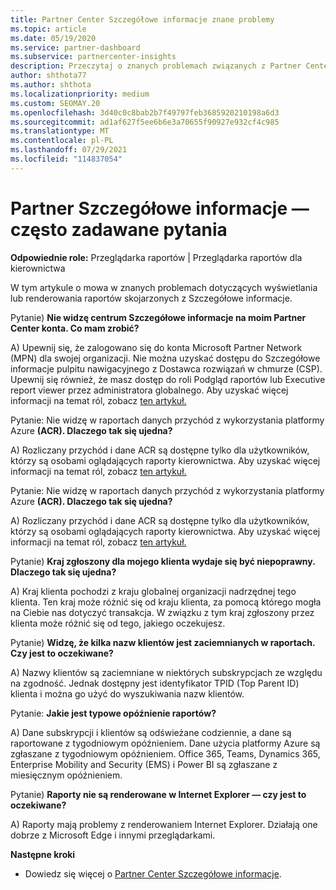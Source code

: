 ```yaml
---
title: Partner Center Szczegółowe informacje znane problemy
ms.topic: article
ms.date: 05/19/2020
ms.service: partner-dashboard
ms.subservice: partnercenter-insights
description: Przeczytaj o znanych problemach związanych z Partner Center Szczegółowe informacje (PCI). Informacje mogą obejmować znane problemy z renderowaniem lub ograniczenia raportowania.
author: shthota77
ms.author: shthota
ms.localizationpriority: medium
ms.custom: SEOMAY.20
ms.openlocfilehash: 3d40c0c8bab2b7f49797feb3685920210198a6d3
ms.sourcegitcommit: ad1af627f5ee6b6e3a70655f90927e932cf4c985
ms.translationtype: MT
ms.contentlocale: pl-PL
ms.lasthandoff: 07/29/2021
ms.locfileid: "114837054"
---
```

# <a name="partner-insights--frequently-asked-questions"></a>Partner Szczegółowe informacje — często zadawane pytania

**Odpowiednie role:** Przeglądarka raportów | Przeglądarka raportów dla kierownictwa

W tym artykule o mowa w znanych problemach dotyczących wyświetlania lub renderowania raportów skojarzonych z Szczegółowe informacje.

Pytanie) **Nie widzę centrum Szczegółowe informacje na moim Partner Center konta. Co mam zrobić?**

A) Upewnij się, że zalogowano się do konta Microsoft Partner Network (MPN) dla swojej organizacji. Nie można uzyskać dostępu do Szczegółowe informacje pulpitu nawigacyjnego z Dostawca rozwiązań w chmurze (CSP). Upewnij się również, że masz dostęp do roli Podgląd raportów lub Executive report viewer przez administratora globalnego.  Aby uzyskać więcej informacji na temat ról, zobacz [ten artykuł.](./insights-roles.md)

Pytanie: Nie widzę w raportach danych przychód z wykorzystania platformy Azure **(ACR). Dlaczego tak się ujedna?**

A) Rozliczany przychód i dane ACR są dostępne tylko dla użytkowników, którzy są osobami oglądających raporty kierownictwa.  Aby uzyskać więcej informacji na temat ról, zobacz [ten artykuł.](./insights-roles.md)

Pytanie: Nie widzę w raportach danych przychód z wykorzystania platformy Azure **(ACR). Dlaczego tak się ujedna?**

A) Rozliczany przychód i dane ACR są dostępne tylko dla użytkowników, którzy są osobami oglądających raporty kierownictwa. Aby uzyskać więcej informacji na temat ról, zobacz [ten artykuł.](./insights-roles.md)

Pytanie) **Kraj zgłoszony dla mojego klienta wydaje się być niepoprawny. Dlaczego tak się ujedna?**

A) Kraj klienta pochodzi z kraju globalnej organizacji nadrzędnej tego klienta. Ten kraj może różnić się od kraju klienta, za pomocą którego mogła na Ciebie nas dotyczyć transakcja. W związku z tym kraj zgłoszony przez klienta może różnić się od tego, jakiego oczekujesz.

Pytanie) **Widzę, że kilka nazw klientów jest zaciemnianych w raportach. Czy jest to oczekiwane?**

A) Nazwy klientów są zaciemniane w niektórych subskrypcjach ze względu na zgodność. Jednak dostępny jest identyfikator TPID (Top Parent ID) klienta i można go użyć do wyszukiwania nazw klientów.

Pytanie: **Jakie jest typowe opóźnienie raportów?**

A) Dane subskrypcji i klientów są odświeżane codziennie, a dane są raportowane z tygodniowym opóźnieniem. Dane użycia platformy Azure są zgłaszane z tygodniowym opóźnieniem. Office 365, Teams, Dynamics 365, Enterprise Mobility and Security (EMS) i Power BI są zgłaszane z miesięcznym opóźnieniem.

Pytanie) **Raporty nie są renderowane w Internet Explorer — czy jest to oczekiwane?**

A) Raporty mają problemy z renderowaniem Internet Explorer. Działają one dobrze z Microsoft Edge i innymi przeglądarkami.

**Następne kroki**

- Dowiedz się więcej o [Partner Center Szczegółowe informacje](partner-center-insights.md).
